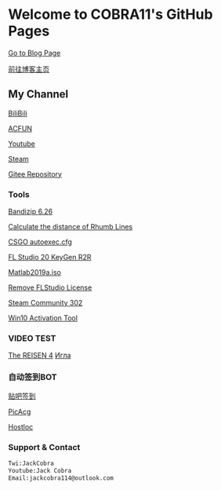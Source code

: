 # Welcome to COBRA11's GitHub Pages

[Go to Blog Page](https://jackcobra11.github.io/index.html)

[前往博客主页](https://jackcobra11.github.io/index.html)

## My Channel
[BiliBili](https://space.bilibili.com/21016018)

[ACFUN](https://www.acfun.cn/u/13268855)

[Youtube](https://www.youtube.com/channel/UC6bz1csHtb0J1y1uUX1QbQQ)

[Steam](http://steamcommunity.com/id/JackCobra)

[Gitee Repository](https://gitee.com/COBRA11/JackCobra/blob/master/README.md)


### Tools

[Bandizip 6.26](https://jackcobra11.github.io/BANDIZIP-SETUP.EXE)

[Calculate the distance of Rhumb Lines](https://jackcobra11.github.io/RhumbLines/RhumbLines.html)

[CSGO autoexec.cfg](https://jackcobra11.github.io/autoexec.cfg)

[FL Studio 20 KeyGen R2R](https://gitee.com/COBRA11/JackCobra/raw/master/FLStudio20KeyGenR2R.exe)

[Matlab2019a.iso](https://www.iemblog.com/?p=1865%40lang%3Dcn&lang=en)

[Remove FLStudio License](https://jackcobra11.github.io/REMOVE_FLStudio_License.reg)

[Steam Community 302](https://jackcobra11.github.io/steam302.zip)

[Win10 Activation Tool](https://jackcobra11.github.io/DigitalLicense.zip)

### VIDEO TEST
[The REISEN 4](https://jackcobra11.github.io/Video/TheREISEN4.html)
[Игла](https://vid.cobra11.top/igla.mp4)

### 自动签到BOT

[贴吧签到](https://github.com/JackCobra11/TieBaSign)

[PicAcg](https://github.com/JackCobra11/picacomic-Punch)

[Hostloc](https://github.com/JackCobra11/hostloc-auto-get-points-1)

### Support & Contact
```markdown
Twi:JackCobra
Youtube:Jack Cobra
Email:jackcobra114@outlook.com
```
